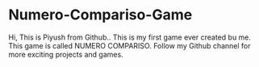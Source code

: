 # Numero-Compariso-Game

Hi, This is Piyush from Github.. This is my first game ever created bu me. This game is called NUMERO COMPARISO. 
Follow my Github channel for more exciting projects and games.
